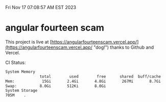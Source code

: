 Fri Nov 17 07:08:57 AM EST 2023

# angular fourteen scam


This project is live at [https://angularfourteenscam.vercel.app/](https://angularfourteenscam.vercel.app/ "dog!") thanks to Github and Vercel.

CI Status: 

```bash
System Memory
               total        used        free      shared  buff/cache   available
Mem:            15Gi       2.4Gi       4.8Gi       267Mi       8.7Gi        12Gi
Swap:          8.0Gi       512Ki       8.0Gi
System Storage
705M	.
```
```bash
